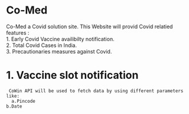 # Co-Med
 Co-Med a Covid solution site.
 This Website will provid Covid relatied features :   
    1. Early Covid Vaccine availibilty notification.  
    2. Total Covid Cases in India.    
    3. Precautionaries measures against Covid.  
  
  # 1. **Vaccine slot notification**
	 CoWin API will be used to fetch data by using different parameters like:
	  a.Pincode
    b.Date  
		
   

